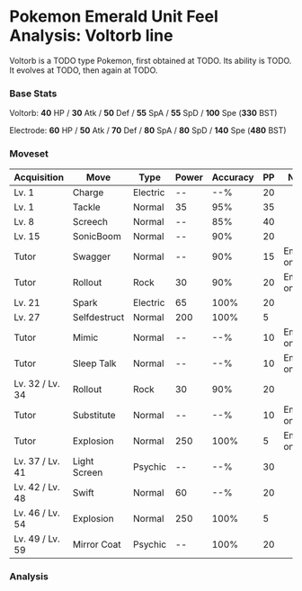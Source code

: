 # Pokemon Emerald Unit Feel Analysis: Voltorb line

Voltorb is a TODO type Pokemon, first obtained at TODO. Its ability is TODO. It evolves at TODO, then again at TODO.

### Base Stats

Voltorb: **40** HP / **30** Atk / **50** Def / **55** SpA / **55** SpD / **100** Spe (**330** BST)

Electrode: **60** HP / **50** Atk / **70** Def / **80** SpA / **80** SpD / **140** Spe (**480** BST)

### Moveset

|Acquisition    |Move        |Type    |Power|Accuracy|PP |Notes                    |
|---            |---         |---     |---  |---     |---|---                      |
|Lv. 1          |Charge      |Electric|--   |--%     |20 |                         |
|Lv. 1          |Tackle      |Normal  |35   |95%     |35 |                         |
|Lv. 8          |Screech     |Normal  |--   |85%     |40 |                         |
|Lv. 15         |SonicBoom   |Normal  |--   |90%     |20 |                         |
|Tutor          |Swagger     |Normal  |--   |90%     |15 |Emerald only             |
|Tutor          |Rollout     |Rock    |30   |90%     |20 |Emerald only             |
|Lv. 21         |Spark       |Electric|65   |100%    |20 |                         |
|Lv. 27         |Selfdestruct|Normal  |200  |100%    |5  |                         |
|Tutor          |Mimic       |Normal  |--   |--%     |10 |Emerald only             |
|Tutor          |Sleep Talk  |Normal  |--   |--%     |10 |Emerald only             |
|Lv. 32 / Lv. 34|Rollout     |Rock    |30   |90%     |20 |                         |
|Tutor          |Substitute  |Normal  |--   |--%     |10 |Emerald only             |
|Tutor          |Explosion   |Normal  |250  |100%    |5  |Emerald only             |
|Lv. 37 / Lv. 41|Light Screen|Psychic |--   |--%     |30 |                         |
|Lv. 42 / Lv. 48|Swift       |Normal  |60   |--%     |20 |                         |
|Lv. 46 / Lv. 54|Explosion   |Normal  |250  |100%    |5  |                         |
|Lv. 49 / Lv. 59|Mirror Coat |Psychic |--   |100%    |20 |                         |

### Analysis